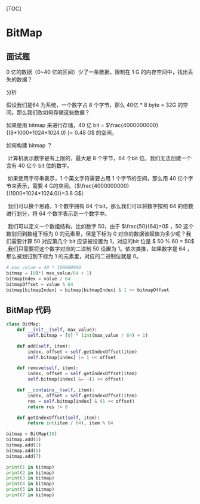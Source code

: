 

[TOC]

# BitMap

## 面试题

0 亿的数据（0~40 亿的区间）少了一条数据，限制在 1 G 的内存空间中，找出丢失的数据？



分析

假设我们是64 为系统，一个数字占 8 个字节，那么 40亿 * 8 byte = 32G 的空间。那么我们改如何存储这些数据？

如果使用 bitmap 来进行存储，40 亿 bit = $\frac{4000000000}{(8*1000*1024*1024.0) }= 0.48 G$ 的空间。

如何构建 bitmap ？

​		计算机表示数字是有上限的，最大是 8 个字节，64 个bit 位。我们无法创建一个含有 40 亿个 bit 位的数字。

​		如果使用字符串表示，1 个英文字符需要占用 1 个字节的空间，那么用 40 亿个字节来表示，需要 4 G的空间。（$\frac{4000000000}{(1000*1024*1024.0)}=3.8 G$）



​		我们可以换个思路，1 个数字拥有 64 个bit，那么我们可以将数字按照 64 的倍数进行划分，将 64 个数字表示到一个数字中。

​		我们可以定义一个数组结构，比如数字 50，由于 $\frac{50}{64}=0$ ，50 这个数划归到数组下标为 0 的元素里，但是下标为 0 对应的数据该赋值为多少呢？我们需要计算 50 对应第几个 bit 应该被设置为 1，对应的bit 位是 $ 50 \% 60 = 50$ ,我们只需要将这个数字对应的二进制 50 设置为 1。依次类推，如果数字是 64 ，那么被划归到下标为 1 的元素里，对应的二进制位就是 0。

```python
# max_value = 40 * 100000000
bitmap = [0]*( max_value/64 + 1)
bitmapIndex = value / 64
bitmapOffset = value % 64
bitmap[bitmapIndex] = bitmap[bitmapIndex] & 1 << bitmapOffset
```



## BitMap 代码

```python
class BitMap:
    def __init__(self, max_value):
        self.bitmap = [0] * (int(max_value / 64) + 1)

    def add(self, item):
        index, offset = self.getIndexOffset(item)
        self.bitmap[index] |= 1 << offset

    def remove(self, item):
        index, offset = self.getIndexOffset(item)
        self.bitmap[index] &= ~(1 << offset)

    def __contains__(self, item):
        index, offset = self.getIndexOffset(item)
        res = self.bitmap[index] & (1 << offset)
        return res != 0

    def getIndexOffset(self, item):
        return int(item / 64), item % 64

bitmap = BitMap(10)
bitmap.add(1)
bitmap.add(2)
bitmap.add(5)
bitmap.add(7)

print(1 in bitmap)
print(2 in bitmap)
print(3 in bitmap)
print(4 in bitmap)
print(5 in bitmap)
print(7 in bitmap)
```











